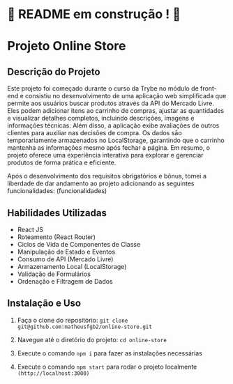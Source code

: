 # :construction: README em construção ! :construction:
<!-- Olá, Tryber!
Esse é apenas um arquivo inicial para o README do seu projeto.
É essencial que você preencha esse documento por conta própria, ok?
Não deixe de usar nossas dicas de escrita de README de projetos, e deixe sua criatividade brilhar!
:warning: IMPORTANTE: você precisa deixar nítido:
- quais arquivos/pastas foram desenvolvidos por você; 
- quais arquivos/pastas foram desenvolvidos por outra pessoa estudante;
- quais arquivos/pastas foram desenvolvidos pela Trybe.
-->
# Projeto Online Store
## Descrição do Projeto
Este projeto foi começado durante o curso da Trybe no módulo de front-end e consistiu no desenvolvimento de uma aplicação web simplificada que permite aos usuários buscar produtos através da API do Mercado Livre. Eles podem adicionar itens ao carrinho de compras, ajustar as quantidades e visualizar detalhes completos, incluindo descrições, imagens e informações técnicas. Além disso, a aplicação exibe avaliações de outros clientes para auxiliar nas decisões de compra. Os dados são temporariamente armazenados no LocalStorage, garantindo que o carrinho mantenha as informações mesmo após fechar a página. Em resumo, o projeto oferece uma experiência interativa para explorar e gerenciar produtos de forma prática e eficiente.

Após o desenvolvimento dos requisitos obrigatórios e bônus, tomei a liberdade de dar andamento ao projeto adicionando as seguintes funcionalidades:
(funcionalidades)

## Habilidades Utilizadas

- React JS
- Roteamento (React Router)
- Ciclos de Vida de Componentes de Classe
- Manipulação de Estado e Eventos
- Consumo de API (Mercado Livre)
- Armazenamento Local (LocalStorage)
- Validação de Formulários
- Ordenação e Filtragem de Dados


## Instalação e Uso

1. Faça o clone do repositório: ```git clone git@github.com:matheusfgb2/online-store.git```

2. Navegue até o diretório do projeto: ```cd online-store```

3. Execute o comando `npm i` para fazer as instalações necessárias 

4. Execute o comando `npm start` para rodar o projeto localmente ```(http://localhost:3000)```
